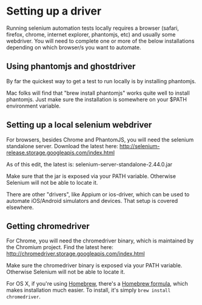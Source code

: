 # Setting up a driver

Running selenium automation tests locally requires a browser (safari, firefox, chrome, internet explorer, phantomjs,
etc) and usually some webdriver. You will need to complete one or more of the below installations depending on which
browser/s you want to automate.

## Using phantomjs and ghostdriver

By far the quickest way to get a test to run locally is by installing phantomjs.

Mac folks will find that "brew install phantomjs" works quite well to install phantomjs. Just make sure the installation
is somewhere on your $PATH environment variable.

## Setting up a local selenium webdriver

For browsers, besides Chrome and PhantomJS, you will need the selenium standalone server. Download the latest here:
http://selenium-release.storage.googleapis.com/index.html

As of this edit, the latest is: selenium-server-standalone-2.44.0.jar

Make sure that the jar is exposed via your PATH variable. Otherwise Selenium will not be able to locate it.

There are other "drivers", like Appium or ios-driver, which can be used to automate iOS/Android simulators and devices.
That setup is covered elsewhere.

## Getting chromedriver
For Chrome, you will need the chromedriver binary, which is maintained by the Chromium project. Find the latest here:
http://chromedriver.storage.googleapis.com/index.html

Make sure the chromedriver binary is exposed via your PATH variable. Otherwise Selenium will not be able to locate it.

For OS X, if you're using [Homebrew](http://brew.sh/), there's a [Homebrew formula](http://brewformulas.org/Chromedriver),
which makes installation much easier.  To install, it's simply `brew install chromedriver`.

